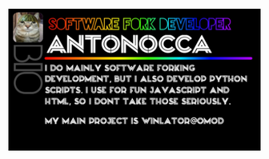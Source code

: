 <p align="center"> <img src="bio.jpg" width="" height="" alt="Personal Bio" />
</p> <p align="center">
